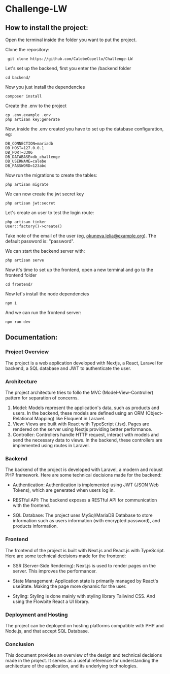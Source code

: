 # Challenge-LW

## How to install the project:

Open the terminal inside the folder you want to put the project.

Clone the repository:

```
 git clone https://github.com/CalebeCopello/Challenge-LW
```

Let's set up the backend, first you enter the /backend folder

```
cd backend/
```

Now you just install the dependencies

```
composer install
```

Create the .env to the project

```
cp .env.example .env
php artisan key:generate
```

Now, inside the .env created you have to set up the database configuration, eg:

```
DB_CONNECTION=mariadb
DB_HOST=127.0.0.1
DB_PORT=3306
DB_DATABASE=db_challenge
DB_USERNAME=calebe
DB_PASSWORD=123abc
```

Now run the migrations to create the tables:

```
php artisan migrate
```

We can now create the jwt secret key

```
php artisan jwt:secret
```

Let's create an user to test the login route:

```
php artisan tinker
User::factory()->create()
```

Take note of the email of the user (eg, okuneva.lelia@example.org). The default password is: "password".

We can start the backend server with:

```
php artisan serve
```

Now it's time to set up the frontend, open a new terminal and go to the frontend folder

```
cd frontend/
```

Now let's install the node dependencies

```
npm i
```

And we can run the frontend server:

```
npm run dev
```

## Documentation:

### Project Overview

The project is a web application developed with Nextjs, a React, Laravel for backend, a SQL database and JWT to authenticate the user.

### Architecture

The project architecture tries to follo the MVC (Model-View-Controller) pattern for separation of concerns.

1. Model: Models represent the application's data, such as products and users. In the backend, these models are defined using an ORM (Object-Relational Mapping) like Eloquent in Laravel.
2. View: Views are built with React with TypeScript (.tsx). Pages are rendered on the server using Nextjs providing better performance.
3. Controller: Controllers handle HTTP request, interact with models and send the necessary data to views. In the backend, these controllers are implemented using routes in Laravel.

### Backend

The backend of the project is developed with Laravel, a modern and robust PHP framework. Here are some technical decisions made for the backend:

- Authentication: Authentication is implemented using JWT (JSON Web Tokens), which are generated when users log in.

- RESTful API: The backend exposes a RESTful API for communication with the frontend.

- SQL Database: The project uses MySql/MariaDB Database to store information such as users information (with encrypted password), and products information.

### Frontend

The frontend of the project is built with Next.js and React.js with TypeScript. Here are some technical decisions made for the frontend:

- SSR (Server-Side Rendering): Next.js is used to render pages on the server. This improves the performancer.

- State Management: Application state is primarily managed by React's useState. Making the page more dynamic for the user.

- Styling: Styling is done mainly with styling library Tailwind CSS. And using the Flowbite React a UI library.

### Deployment and Hosting

The project can be deployed on hosting platforms compatible with PHP and Node.js, and that accept SQL Database.

### Conclusion

This document provides an overview of the design and technical decisions made in the project. It serves as a useful reference for understanding the architecture of the application, and its underlying technologies.
